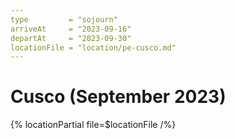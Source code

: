 ```yaml
---
type         = "sojourn"
arriveAt     = "2023-09-16"
departAt     = "2023-09-30"
locationFile = "location/pe-cusco.md"
---
```


# Cusco (September 2023)

{% locationPartial file=$locationFile /%} 
